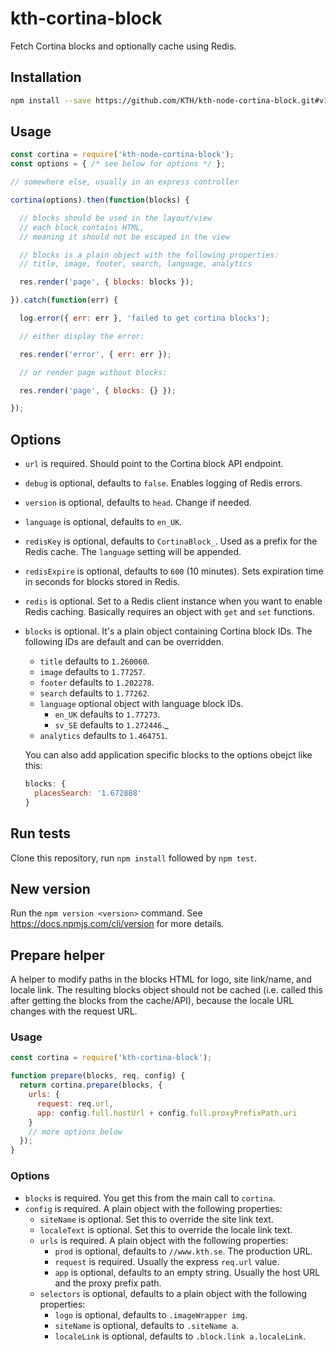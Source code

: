 # kth-cortina-block

Fetch Cortina blocks and optionally cache using Redis.

## Installation

```bash
npm install --save https://github.com/KTH/kth-node-cortina-block.git#v1.0.0
```

## Usage

```javascript
const cortina = require('kth-node-cortina-block');
const options = { /* see below for options */ };

// somewhere else, usually in an express controller

cortina(options).then(function(blocks) {

  // blocks should be used in the layout/view
  // each block contains HTML,
  // meaning it should not be escaped in the view

  // blocks is a plain object with the following properties:
  // title, image, footer, search, language, analytics

  res.render('page', { blocks: blocks });

}).catch(function(err) {

  log.error({ err: err }, 'failed to get cortina blocks');

  // either display the error:

  res.render('error', { err: err });

  // or render page without blocks:

  res.render('page', { blocks: {} });

});
```

## Options

- `url` is required. Should point to the Cortina block API endpoint.
- `debug` is optional, defaults to `false`. Enables logging of Redis
  errors.
- `version` is optional, defaults to `head`. Change if needed.
- `language` is optional, defaults to `en_UK`.
- `redisKey` is optional, defaults to `CortinaBlock_`. Used as a prefix
  for the Redis cache. The `language` setting will be appended.
- `redisExpire` is optional, defaults to `600` (10 minutes). Sets
  expiration time in seconds for blocks stored in Redis.
- `redis` is optional. Set to a Redis client instance when you want to
  enable Redis caching. Basically requires an object with `get` and
  `set` functions.
- `blocks` is optional. It's a plain object containing Cortina block IDs. The
  following IDs are default and can be overridden.
  - `title` defaults to `1.260060`.
  - `image` defaults to `1.77257`.
  - `footer` defaults to `1.202278`.
  - `search` defaults to `1.77262`.
  - `language` optional object with language block IDs.
    - `en_UK` defaults to `1.77273`.
    - `sv_SE` defaults to `1.272446`._
  - `analytics` defaults to `1.464751`.
  
  You can also add application specific blocks to the options obejct like this:
  
  ```javascript
  blocks: {
    placesSearch: '1.672888'
  }
  ```
  
## Run tests

Clone this repository, run `npm install` followed by `npm test`.

## New version

Run the `npm version <version>` command. See https://docs.npmjs.com/cli/version
for more details.

## Prepare helper

A helper to modify paths in the blocks HTML for logo, site link/name,
and locale link. The resulting blocks object should not be cached (i.e.
called this after getting the blocks from the cache/API), because the
locale URL changes with the request URL.

### Usage

```javascript
const cortina = require('kth-cortina-block');

function prepare(blocks, req, config) {
  return cortina.prepare(blocks, {
    urls: {
      request: req.url,
      app: config.full.hostUrl + config.full.proxyPrefixPath.uri
    }
    // more options below
  });
}
```

### Options

- `blocks` is required. You get this from the main call to `cortina`.
- `config` is required. A plain object with the following properties:
  - `siteName` is optional. Set this to override the site link text.
  - `localeText` is optional. Set this to override the locale link text.
  - `urls` is required. A plain object with the following properties:
    - `prod` is optional, defaults to `//www.kth.se`. The production URL.
    - `request` is required. Usually the express `req.url` value.
    - `app` is optional, defaults to an empty string. Usually the
      host URL and the proxy prefix path.
  - `selectors` is optional, defaults to a plain object with the
    following properties:
    - `logo` is optional, defaults to `.imageWrapper img`.
    - `siteName` is optional, defaults to `.siteName a`.
    - `localeLink` is optional, defaults to `.block.link a.localeLink`.
